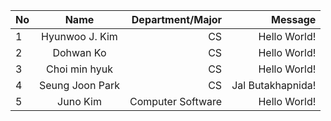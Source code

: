 | No   |      Name      | Department/Major |      Message |
| ---- | :------------: | ---------------: | -----------: |
| 1    | Hyunwoo J. Kim |               CS | Hello World! |
| 2    |   Dohwan Ko    |               CS | Hello World! |
| 3    | Choi min hyuk  | CS               | Hello World! |
| 4    | Seung Joon Park| CS               | Jal Butakhapnida! |
| 5    |    Juno Kim    | Computer Software| Hello World!      |

